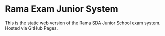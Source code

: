 # Rama Exam Junior System
This is the static web version of the Rama SDA Junior School exam system. Hosted via GitHub Pages.